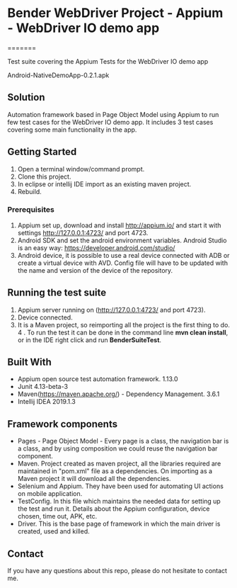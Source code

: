 #  Bender WebDriver Project - Appium - WebDriver IO demo app
=======

Test suite covering the Appium Tests for the WebDriver IO demo app 

Android-NativeDemoApp-0.2.1.apk

## Solution
Automation framework based in Page Object Model using Appium to run few test cases for the WebDriver IO demo app. It includes 3 test cases covering some main functionality in the app. 

## Getting Started
1. Open a terminal window/command prompt.
2. Clone this project.
3. In eclipse or intellij IDE import as an existing maven project.
4. Rebuild.
 
### Prerequisites
1. Appium set up, download and install http://appium.io/ and start it with settings http://127.0.0.1:4723/ and port 4723.
2. Android SDK and set the android environment variables. Android Studio is an easy way: https://developer.android.com/studio/
3. Android device, it is possible to use a real device connected with ADB or create a virtual device with AVD. Config file will have to be updated with the name and version of the device of the repository.

## Running the test suite
1. Appium server running on (http://127.0.0.1:4723/ and port 4723).
2. Device connected.
3. It is a Maven project, so reimporting all the project is the first thing to do. 
4 . To run the test it can be done in the command line **mvn clean install**, or in the IDE right click and run **BenderSuiteTest**.

## Built With
* Appium open source test automation framework. 1.13.0
* Junit 4.13-beta-3
* Maven(https://maven.apache.org/) - Dependency Management. 3.6.1
* Intellij IDEA 2019.1.3


## Framework components
- Pages - Page Object Model - Every page is a class, the navigation bar is a class, and by using composition we could reuse the navigation bar component.
- Maven. Project created as maven project, all the libraries required are maintained in "pom.xml" file as a dependencies. On importing as a Maven project it will download all the dependencies.
- Selenium and Appium. They have been used for automating UI actions on mobile application.
- TestConfig. In this file which maintains the needed data for setting up the test and run it. Details about the Appium configuration, device chosen, time out, APK, etc.
- Driver. This is the base page of framework in which the main driver is created, used and killed.   

## Contact
If you have any questions about this repo, please do not hesitate to contact me.
